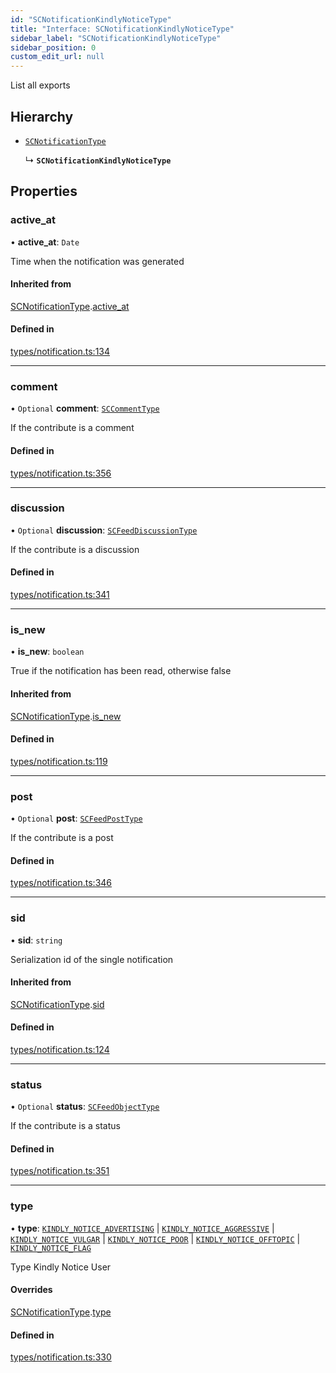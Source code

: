 ```yaml
---
id: "SCNotificationKindlyNoticeType"
title: "Interface: SCNotificationKindlyNoticeType"
sidebar_label: "SCNotificationKindlyNoticeType"
sidebar_position: 0
custom_edit_url: null
---
```


List all exports

## Hierarchy

- [`SCNotificationType`](SCNotificationType)

  ↳ **`SCNotificationKindlyNoticeType`**

## Properties

### active\_at

• **active\_at**: `Date`

Time when the notification was generated

#### Inherited from

[SCNotificationType](SCNotificationType).[active_at](SCNotificationType#active_at)

#### Defined in

[types/notification.ts:134](https://github.com/selfcommunity/community-ui/blob/8bbb33c/packages/sc-core/src/types/notification.ts#L134)

___

### comment

• `Optional` **comment**: [`SCCommentType`](SCCommentType)

If the contribute is a comment

#### Defined in

[types/notification.ts:356](https://github.com/selfcommunity/community-ui/blob/8bbb33c/packages/sc-core/src/types/notification.ts#L356)

___

### discussion

• `Optional` **discussion**: [`SCFeedDiscussionType`](SCFeedDiscussionType)

If the contribute is a discussion

#### Defined in

[types/notification.ts:341](https://github.com/selfcommunity/community-ui/blob/8bbb33c/packages/sc-core/src/types/notification.ts#L341)

___

### is\_new

• **is\_new**: `boolean`

True if the notification has been read, otherwise false

#### Inherited from

[SCNotificationType](SCNotificationType).[is_new](SCNotificationType#is_new)

#### Defined in

[types/notification.ts:119](https://github.com/selfcommunity/community-ui/blob/8bbb33c/packages/sc-core/src/types/notification.ts#L119)

___

### post

• `Optional` **post**: [`SCFeedPostType`](SCFeedPostType)

If the contribute is a post

#### Defined in

[types/notification.ts:346](https://github.com/selfcommunity/community-ui/blob/8bbb33c/packages/sc-core/src/types/notification.ts#L346)

___

### sid

• **sid**: `string`

Serialization id of the single notification

#### Inherited from

[SCNotificationType](SCNotificationType).[sid](SCNotificationType#sid)

#### Defined in

[types/notification.ts:124](https://github.com/selfcommunity/community-ui/blob/8bbb33c/packages/sc-core/src/types/notification.ts#L124)

___

### status

• `Optional` **status**: [`SCFeedObjectType`](SCFeedObjectType)

If the contribute is a status

#### Defined in

[types/notification.ts:351](https://github.com/selfcommunity/community-ui/blob/8bbb33c/packages/sc-core/src/types/notification.ts#L351)

___

### type

• **type**: [`KINDLY_NOTICE_ADVERTISING`](../enums/SCNotificationTypologyType#kindly_notice_advertising) \| [`KINDLY_NOTICE_AGGRESSIVE`](../enums/SCNotificationTypologyType#kindly_notice_aggressive) \| [`KINDLY_NOTICE_VULGAR`](../enums/SCNotificationTypologyType#kindly_notice_vulgar) \| [`KINDLY_NOTICE_POOR`](../enums/SCNotificationTypologyType#kindly_notice_poor) \| [`KINDLY_NOTICE_OFFTOPIC`](../enums/SCNotificationTypologyType#kindly_notice_offtopic) \| [`KINDLY_NOTICE_FLAG`](../enums/SCNotificationTypologyType#kindly_notice_flag)

Type Kindly Notice User

#### Overrides

[SCNotificationType](SCNotificationType).[type](SCNotificationType#type)

#### Defined in

[types/notification.ts:330](https://github.com/selfcommunity/community-ui/blob/8bbb33c/packages/sc-core/src/types/notification.ts#L330)
